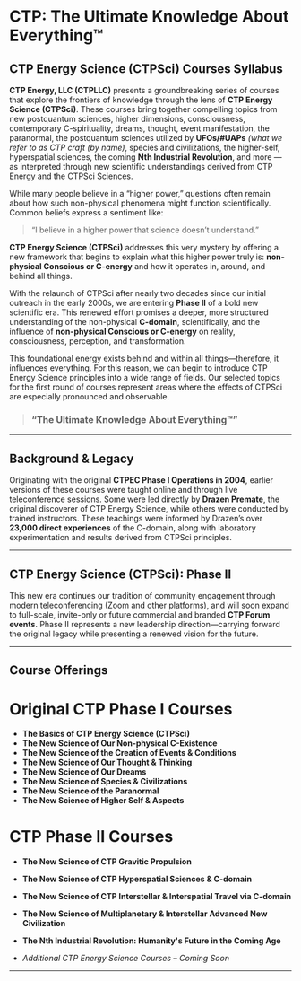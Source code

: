 # CTP: The Ultimate Knowledge About Everything™  
## CTP Energy Science (CTPSci) Courses Syllabus  

**CTP Energy, LLC (CTPLLC)** presents a groundbreaking series of courses that explore the frontiers of knowledge through the lens of **CTP Energy Science (CTPSci)**. These courses bring together compelling topics from new postquantum sciences, higher dimensions, consciousness, contemporary C-spirituality, dreams, thought, event manifestation, the paranormal, the postquantum sciences utilized by **UFOs/#UAPs** *(what we refer to as CTP craft (by name)*, species and civilizations, the higher-self, hyperspatial sciences, the coming **Nth Industrial Revolution**, and more — as interpreted through new scientific understandings derived from CTP Energy and the CTPSci Sciences.

While many people believe in a “higher power,” questions often remain about how such non-physical phenomena might function scientifically. Common beliefs express a sentiment like:  
> “I believe in a higher power that science doesn’t understand.”

**CTP Energy Science (CTPSci)** addresses this very mystery by offering a new framework that begins to explain what this higher power truly is: **non-physical Conscious or C-energy** and how it operates in, around, and behind all things.

With the relaunch of CTPSci after nearly two decades since our initial outreach in the early 2000s, we are entering **Phase II** of a bold new scientific era. This renewed effort promises a deeper, more structured understanding of the non-physical **C-domain**, scientifically, and the influence of **non-physical Conscious or C-energy** on reality, consciousness, perception, and transformation.

This foundational energy exists behind and within all things—therefore, it influences everything. For this reason, we can begin to introduce CTP Energy Science principles into a wide range of fields. Our selected topics for the first round of courses represent areas where the effects of CTPSci are especially pronounced and observable.

> ### “The Ultimate Knowledge About Everything™”

---

## Background & Legacy

Originating with the original **CTPEC Phase I Operations in 2004**, earlier versions of these courses were taught online and through live teleconference sessions. Some were led directly by **Drazen Premate**, the original discoverer of CTP Energy Science, while others were conducted by trained instructors. These teachings were informed by Drazen’s over **23,000 direct experiences** of the C-domain, along with laboratory experimentation and results derived from CTPSci principles.

---

## CTP Energy Science (CTPSci): Phase II

This new era continues our tradition of community engagement through modern teleconferencing (Zoom and other platforms), and will soon expand to full-scale, invite-only or future commercial and branded **CTP Forum events**. Phase II represents a new leadership direction—carrying forward the original legacy while presenting a renewed vision for the future.

---

## Course Offerings

# Original CTP Phase I Courses
- **The Basics of CTP Energy Science (CTPSci)**  
- **The New Science of Our Non-physical C-Existence**  
- **The New Science of the Creation of Events & Conditions**  
- **The New Science of Our Thought & Thinking**  
- **The New Science of Our Dreams**  
- **The New Science of Species & Civilizations**  
- **The New Science of the Paranormal**  
- **The New Science of Higher Self & Aspects**

# CTP Phase II Courses
- **The New Science of CTP Gravitic Propulsion**
- **The New Science of CTP Hyperspatial Sciences & C-domain**
- **The New Science of CTP Interstellar & Interspatial Travel via C-domain**
- **The New Science of Multiplanetary & Interstellar Advanced New Civilization**
- **The Nth Industrial Revolution: Humanity's Future in the Coming Age**
 
- *Additional CTP Energy Science Courses – Coming Soon*

---

